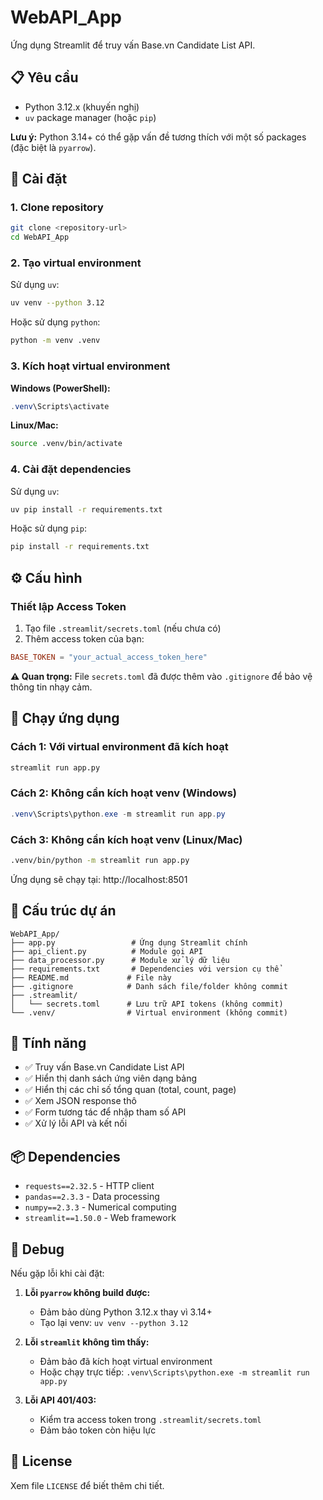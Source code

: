 # WebAPI_App

Ứng dụng Streamlit để truy vấn Base.vn Candidate List API.

## 📋 Yêu cầu

- Python 3.12.x (khuyến nghị)
- `uv` package manager (hoặc `pip`)

**Lưu ý:** Python 3.14+ có thể gặp vấn đề tương thích với một số packages (đặc biệt là `pyarrow`).

## 🚀 Cài đặt

### 1. Clone repository

```bash
git clone <repository-url>
cd WebAPI_App
```

### 2. Tạo virtual environment

Sử dụng `uv`:
```bash
uv venv --python 3.12
```

Hoặc sử dụng `python`:
```bash
python -m venv .venv
```

### 3. Kích hoạt virtual environment

**Windows (PowerShell):**
```powershell
.venv\Scripts\activate
```

**Linux/Mac:**
```bash
source .venv/bin/activate
```

### 4. Cài đặt dependencies

Sử dụng `uv`:
```bash
uv pip install -r requirements.txt
```

Hoặc sử dụng `pip`:
```bash
pip install -r requirements.txt
```

## ⚙️ Cấu hình

### Thiết lập Access Token

1. Tạo file `.streamlit/secrets.toml` (nếu chưa có)
2. Thêm access token của bạn:

```toml
BASE_TOKEN = "your_actual_access_token_here"
```

**⚠️ Quan trọng:** File `secrets.toml` đã được thêm vào `.gitignore` để bảo vệ thông tin nhạy cảm.

## 🎯 Chạy ứng dụng

### Cách 1: Với virtual environment đã kích hoạt

```bash
streamlit run app.py
```

### Cách 2: Không cần kích hoạt venv (Windows)

```powershell
.venv\Scripts\python.exe -m streamlit run app.py
```

### Cách 3: Không cần kích hoạt venv (Linux/Mac)

```bash
.venv/bin/python -m streamlit run app.py
```

Ứng dụng sẽ chạy tại: http://localhost:8501

## 📂 Cấu trúc dự án

```
WebAPI_App/
├── app.py                 # Ứng dụng Streamlit chính
├── api_client.py          # Module gọi API
├── data_processor.py      # Module xử lý dữ liệu
├── requirements.txt       # Dependencies với version cụ thể
├── README.md             # File này
├── .gitignore            # Danh sách file/folder không commit
├── .streamlit/
│   └── secrets.toml      # Lưu trữ API tokens (không commit)
└── .venv/                # Virtual environment (không commit)
```

## 🔧 Tính năng

- ✅ Truy vấn Base.vn Candidate List API
- ✅ Hiển thị danh sách ứng viên dạng bảng
- ✅ Hiển thị các chỉ số tổng quan (total, count, page)
- ✅ Xem JSON response thô
- ✅ Form tương tác để nhập tham số API
- ✅ Xử lý lỗi API và kết nối

## 📦 Dependencies

- `requests==2.32.5` - HTTP client
- `pandas==2.3.3` - Data processing
- `numpy==2.3.3` - Numerical computing
- `streamlit==1.50.0` - Web framework

## 🐛 Debug

Nếu gặp lỗi khi cài đặt:

1. **Lỗi `pyarrow` không build được:**
   - Đảm bảo dùng Python 3.12.x thay vì 3.14+
   - Tạo lại venv: `uv venv --python 3.12`

2. **Lỗi `streamlit` không tìm thấy:**
   - Đảm bảo đã kích hoạt virtual environment
   - Hoặc chạy trực tiếp: `.venv\Scripts\python.exe -m streamlit run app.py`

3. **Lỗi API 401/403:**
   - Kiểm tra access token trong `.streamlit/secrets.toml`
   - Đảm bảo token còn hiệu lực

## 📝 License

Xem file `LICENSE` để biết thêm chi tiết.
```